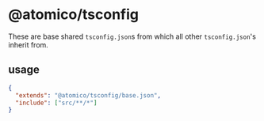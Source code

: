 # @atomico/tsconfig

These are base shared `tsconfig.json`s from which all other `tsconfig.json`'s inherit from.

## usage

```json
{
  "extends": "@atomico/tsconfig/base.json",
  "include": ["src/**/*"]
}
```
